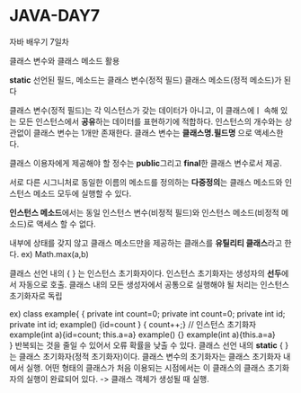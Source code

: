 # JAVA-DAY7
자바 배우기 7일차 

클래스 변수와 클래스 메소드 활용

**static** 선언된 필드, 메소드는 클래스 변수(정적 필드) 클래스 메소드(정적 메소드)가 된다

클래스 변수(정적 필드)는 각 익스턴스가 갖는 데이터가 아니고, 이 클래스에ㅣ 속해 있는 모든 인스턴스에서 **공유**하는 데이터를 표현하기에 적합하다.
인스턴스의 개수와는 상관없이 클래스 변수는 1개만 존재한다. 클래스 변수는 **클래스명.필드명** 으로 액세스한다.

클래스 이용자에게 제공해야 할 정수는 **public**그리고 **final**한 클래스 변수로서 제공.

서로 다른 시그니처로 동일한 이름의 메소드를 정의하는 **다중정의**는 클래스 메소드와 인스턴스 메소드 모두에 실행할 수 있다.

**인스턴스 메소드**에서는 동일 인스턴스 변수(비정적 필드)와 인스턴스 메소드(비정적 메소드)로 액세스 할 수 없다.

내부에 상태를 갖지 않고 클래스 메소드만을 제공하는 클래스를 **유틸리티 클래스**라고 한다. ex) Math.max(a,b) 

클래스 선언 내의 { } 는 인스턴스 초기화자이다. 인스턴스 초기화자는 생성자의 **선두**에서 자동으로 호출. 클래스 내의 모든 생성자에서 공통으로 실행해야 될 처리는 인스턴스 초기화자로 독립

ex) class example{ 
{   private int count=0;                                             private int count=0;
    private int id;                                                  private int id;
    example() {id=count }                                            { count++;} // 인스턴스 초기화자 
    example(int a){id=count; this.a=a}                                example() {}
                                                                      example(int a){this.a=a}  
}
반복되는 것을 줄일 수 있어서 오류 확률을 낮출 수 있다. 
클래스 선언 내의 **static** { }는 클래스 초기화자(정적 초기화자)이다. 클래스 변수의 초기화자는 클래스 초기화자 내에서 실행. 어떤 형태의 클래스가 처음 이용되는 시점에서는 이 클래스의 클래스 초기화자의 실행이 완료되어 있다.
-> 클래스 객체가 생성될 때 실행. 
